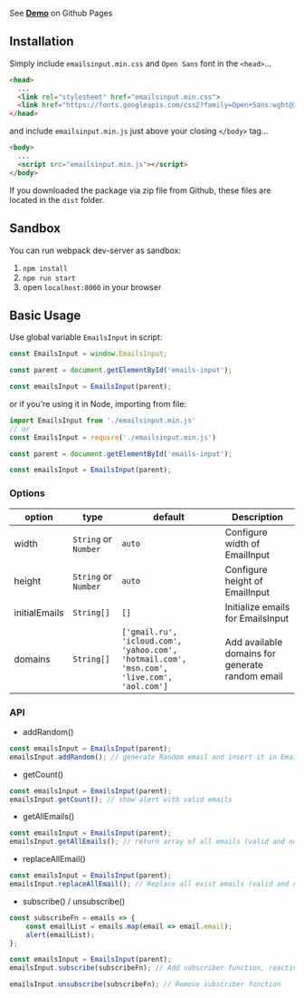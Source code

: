 See **[Demo](https://pivandrey.github.io/emails-input/)** on Github Pages 


## Installation


Simply include `emailsinput.min.css` and `Open Sans` font in the `<head>`...
```html
<head>
  ...
  <link rel="stylesheet" href="emailsinput.min.css">
  <link href="https://fonts.googleapis.com/css2?family=Open+Sans:wght@300&display=swap" rel="stylesheet">
</head>
```

and include `emailsinput.min.js` just above your closing `</body>` tag...
```html
<body>
  ...
  <script src="emailsinput.min.js"></script>
</body>
```

If you downloaded the package via zip file from Github, these files are located in the `dist` folder. 

## Sandbox
You can run webpack dev-server as sandbox:
1. `npm install`
2. `npm run start`
3. open `localhost:8000` in your browser

## Basic Usage

Use global variable `EmailsInput` in script:
```javascript
const EmailsInput = window.EmailsInput;

const parent = document.getElementById('emails-input');

const emailsInput = EmailsInput(parent);
````

or if you're using it in Node, importing from file:

```javascript
import EmailsInput from './emailsinput.min.js'
// or
const EmailsInput = require('./emailsinput.min.js')

const parent = document.getElementById('emails-input');

const emailsInput = EmailsInput(parent);
```

### Options

|        option        |             type              | default|              Description               |
| ------------------ | ------------------------------- |--------| --------------------------------------- |
| width              | `String` or `Number`            | `auto` |Configure width of EmailInput           |
| height             | `String` or `Number`            | `auto` |Configure height of EmailInput          |
| initialEmails      | `String[]`                      | `[]`   |Initialize emails for EmailsInput       |
| domains            | `String[]`                      |`['gmail.ru', 'icloud.com', 'yahoo.com', 'hotmail.com', 'msn.com', 'live.com', 'aol.com']`| Add available domains for generate random email|


### API

* addRandom()

```javascript
const emailsInput = EmailsInput(parent);
emailsInput.addRandom(); // generate Random email and insert it in EmailInput
```

* getCount()

```javascript
const emailsInput = EmailsInput(parent);
emailsInput.getCount(); // show alert with valid emails
```

* getAllEmails()

```javascript
const emailsInput = EmailsInput(parent);
emailsInput.getAllEmails(); // return array of all emails (valid and no valid)
```

* replaceAllEmail()

```javascript
const emailsInput = EmailsInput(parent);
emailsInput.replaceAllEmail(); // Replace all exist emails (valid and no valid), using var `domains` for generate domain
```

* subscribe() / unsubscribe()

```javascript
const subscribeFn = emails => {
    const emailList = emails.map(email => email.email);
    alert(emailList);
};

const emailsInput = EmailsInput(parent);
emailsInput.subscribe(subscribeFn); // Add subscriber function, reactive for all changes of emails' list

emailsInput.unsubscribe(subscribeFn); // Remove subscriber function
```
